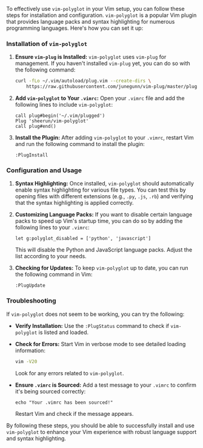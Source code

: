 To effectively use `vim-polyglot` in your Vim setup, you can follow these steps for installation and configuration. `vim-polyglot` is a popular Vim plugin that provides language packs and syntax highlighting for numerous programming languages. Here's how you can set it up:

### Installation of `vim-polyglot`

1. **Ensure `vim-plug` is Installed:**
   `vim-polyglot` uses `vim-plug` for management. If you haven't installed `vim-plug` yet, you can do so with the following command:

   ```bash
   curl -fLo ~/.vim/autoload/plug.vim --create-dirs \
       https://raw.githubusercontent.com/junegunn/vim-plug/master/plug.vim
   ```

2. **Add `vim-polyglot` to Your `.vimrc`:**
   Open your `.vimrc` file and add the following lines to include `vim-polyglot`:

   ```vim
   call plug#begin('~/.vim/plugged')
   Plug 'sheerun/vim-polyglot'
   call plug#end()
   ```

3. **Install the Plugin:**
   After adding `vim-polyglot` to your `.vimrc`, restart Vim and run the following command to install the plugin:

   ```vim
   :PlugInstall
   ```

### Configuration and Usage

1. **Syntax Highlighting:**
   Once installed, `vim-polyglot` should automatically enable syntax highlighting for various file types. You can test this by opening files with different extensions (e.g., `.py`, `.js`, `.rb`) and verifying that the syntax highlighting is applied correctly.

2. **Customizing Language Packs:**
   If you want to disable certain language packs to speed up Vim's startup time, you can do so by adding the following lines to your `.vimrc`:

   ```vim
   let g:polyglot_disabled = ['python', 'javascript']
   ```

   This will disable the Python and JavaScript language packs. Adjust the list according to your needs.

3. **Checking for Updates:**
   To keep `vim-polyglot` up to date, you can run the following command in Vim:

   ```vim
   :PlugUpdate
   ```

### Troubleshooting

If `vim-polyglot` does not seem to be working, you can try the following:

- **Verify Installation:**
  Use the `:PlugStatus` command to check if `vim-polyglot` is listed and loaded.

- **Check for Errors:**
  Start Vim in verbose mode to see detailed loading information:

  ```bash
  vim -V20
  ```

  Look for any errors related to `vim-polyglot`.

- **Ensure `.vimrc` is Sourced:**
  Add a test message to your `.vimrc` to confirm it's being sourced correctly:

  ```vim
  echo "Your .vimrc has been sourced!"
  ```

  Restart Vim and check if the message appears.

By following these steps, you should be able to successfully install and use `vim-polyglot` to enhance your Vim experience with robust language support and syntax highlighting.

